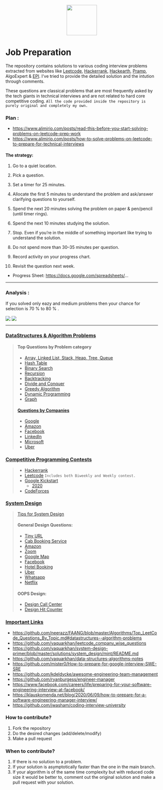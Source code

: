 <p align="center"> 
<img height="100" src="https://www.pcr-online.biz/wp-content/uploads/faang-own-logo-660x330.jpg">
</p>

# Job Preparation
 The repository contains solutions to various coding interview problems extracted from websites like [Leetcode](https://leetcode.com/neerazz90/), [Hackerrank](https://www.hackerrank.com/b_neerajkumarsi1), [Hackearth](https://www.hackerearth.com/@neerajkumarsingh), [Pramp](https://www.pramp.com/dashboard#/), AlgoExpert & [EPI](https://github.com/neerazz/FAANG/blob/master/Algorithms/Resources/Elements%20of%20Programming%20Interviews%20in%20Java.pdf). I've tried to provide the detailed solution and the intution through comments. 
 
 These questions are classical problems that are most frequently asked by the tech giants in technical interviews and are not related to hard core competitive coding.
 `All the code provided inside the repository is purely original and completely my own.`
 
 ### Plan :
 
 - https://www.alimirio.com/posts/read-this-before-you-start-solving-problems-on-leetcode-prep-work
 - https://www.alimirio.com/posts/how-to-solve-problems-on-leetcode-to-prepare-for-technical-interviews
 
 
####  The strategy:

1. Go to a quiet location.

2. Pick a question.

3. Set a timer for 25 minutes.

4. Allocate the first 5 minutes to understand the problem and ask/answer clarifying questions to yourself.

5. Spend the next 20 minutes solving the problem on paper & pen/pencil (until timer rings).

6. Spend the next 10 minutes studying the solution.

7. Stop. Even if you’re in the middle of something important like trying to understand the solution. 

8. Do not spend more than 30–35 minutes per question.

9. Record activity on your progress chart.

10. Revisit the question next week.


 - Progress Sheet: https://docs.google.com/spreadsheets/...

 --------------------------------------------------------------------
 ### Analysis :
 
 If you solved only eazy and medium problems then your chance for selection is 70 % to 80 %  .
 
  <img align="center" src="https://github.com/vaquarkhan/FAANG/blob/master/Algorithms/Resources/Capture.PNG?raw=true" />

  <img align="center" src="https://github.com/vaquarkhan/FAANG/blob/master/Algorithms/Resources/Capture1.PNG?raw=true" />
  
   --------------------------------------------------------------------


### [DataStructures & Algorithm Problems](https://github.com/neerazz/FAANG/tree/master/Algorithms)

>   #### Top Questions by Problem category
>   - [Array, Linked List, Stack, Heap, Tree, Queue](https://github.com/neerazz/FAANG/blob/master/Algorithms/Top_LeetCode_Questions_By_Topic.md#datastructures--algorithm-problems)
>   - [Hash Table](https://github.com/neerazz/FAANG/blob/master/Algorithms/Top_LeetCode_Questions_By_Topic.md#hash-table)
>   - [Binary Search](https://github.com/neerazz/FAANG/blob/master/Algorithms/Top_LeetCode_Questions_By_Topic.md#binary-search)
>   - [Recursion](https://github.com/neerazz/FAANG/blob/master/Algorithms/Top_LeetCode_Questions_By_Topic.md#recursion)
>   - [Backtracking](https://github.com/neerazz/FAANG/blob/master/Algorithms/Top_LeetCode_Questions_By_Topic.md#backtracking)
>   - [Divide and Conquer](https://github.com/neerazz/FAANG/blob/master/Algorithms/Top_LeetCode_Questions_By_Topic.md#divide-and-conquer)
>   - [Greedy Algorithm](https://github.com/neerazz/FAANG/blob/master/Algorithms/Top_LeetCode_Questions_By_Topic.md#greedy-algorithm)
>   - [Dynamic Programming](https://github.com/neerazz/FAANG/blob/master/Algorithms/Top_LeetCode_Questions_By_Topic.md#dynamic-programming)
>   - [Graph](https://github.com/neerazz/FAANG/blob/master/Algorithms/Top_LeetCode_Questions_By_Topic.md#graph)
>   #### [Questions by Companies](https://github.com/neerazz/FAANG/blob/master/Algorithms/Top_LeetCode_Questions_By_Company.md)
>   - [Google](https://github.com/neerazz/FAANG/blob/master/Algorithms/Top_LeetCode_Questions_By_Company.md#google)
>   - [Amazon](https://github.com/neerazz/FAANG/blob/master/Algorithms/Top_LeetCode_Questions_By_Company.md#amazon)
>   - [Facebook](https://github.com/neerazz/FAANG/blob/master/Algorithms/Top_LeetCode_Questions_By_Company.md#facebook)
>   - [LinkedIn](https://github.com/neerazz/FAANG/blob/master/Algorithms/Top_LeetCode_Questions_By_Company.md#linkedin)
>   - [Microsoft](https://github.com/neerazz/FAANG/blob/master/Algorithms/Top_LeetCode_Questions_By_Company.md#microsoft)
>   - [Uber](https://github.com/neerazz/FAANG/blob/master/Algorithms/Top_LeetCode_Questions_By_Company.md#uber)

### [Competitive Programming Contests](https://github.com/neerazz/FAANG/tree/master/Algorithms/Neeraj/contest)
> - [Hackerrank](https://github.com/neerazz/FAANG/tree/master/Algorithms/Neeraj/contest/hackerrank)
> - [Leetcode](https://github.com/neerazz/FAANG/tree/master/Algorithms/Neeraj/contest/leetcode)
>     `Includes both Biweekly and Weekly contest.`
> - [Google Kickstart](https://github.com/neerazz/FAANG/tree/master/Algorithms/Neeraj/contest/goolgeKickstart)
>     - [2020](https://github.com/neerazz/FAANG/tree/master/Algorithms/Neeraj/contest/goolgeKickstart/y2020)
> - [CodeForces](https://github.com/neerazz/FAANG/tree/master/Algorithms/Neeraj/contest/codeforces)
            
### [System Design](https://github.com/neerazz/faang-system-design#tips-for-system-design)
> [Tips for System Design](https://github.com/neerazz/faang-system-design/blob/master/Tips_for_system_design.md)
>
> #### General Design Questions:
>
>   - [Tiny URL](https://github.com/neerazz/faang-system-design/tree/master/Neeraj/tiny-url)
>   - [Cab Booking Service](https://github.com/neerazz/faang-system-design/tree/master/Neeraj/cab-booking-system#cab-booking-problem)
>   - [Amazon](https://github.com/neerazz/faang-system-design/blob/master/Resources/architecture-diagrams/Amazon%20System%20Design.png)
>   - [Zoom](https://github.com/neerazz/faang-system-design/blob/master/Resources/architecture-diagrams/Zoom%20System%20Design.png)
>   - [Google Map](https://github.com/neerazz/faang-system-design/blob/master/Resources/architecture-diagrams/Google%20Maps%20Design.png)
>   - [Facebook](https://github.com/neerazz/faang-system-design/blob/master/Resources/architecture-diagrams/Facebook%20System%20Design.png)
>   - [Hotel Booking](https://github.com/neerazz/faang-system-design/blob/master/Resources/architecture-diagrams/Hoel%20Booking%20System.png)
>   - [Uber](https://github.com/neerazz/faang-system-design/blob/master/Resources/architecture-diagrams/Uber%20System%20Design.png)
>   - [Whatsapp](https://github.com/neerazz/faang-system-design/blob/master/Resources/architecture-diagrams/Whatsapp%20System%20design.png)
>   - [Netflix](https://github.com/neerazz/faang-system-design/blob/master/Resources/architecture-diagrams/Video%20Streaming%20Platform.png)
>
> #### OOPS Design:
>  - [Design Call Center](https://github.com/neerazz/faang-system-design/blob/master/Neeraj/call-center/CallCenter.java)
>  - [Design Hit Counter](https://github.com/neerazz/faang-system-design/blob/master/Neeraj/DesignHitCounter.java)

### [Important Links](https://github.com/neerazz/FAANG/blob/master/ImportantLinks.md#hacking-software-engineering-interviews)
- https://github.com/neerazz/FAANG/blob/master/Algorithms/Top_LeetCode_Questions_By_Topic.md#datastructures--algorithm-problems
- https://github.com/vaquarkhan/leetcode_company_wise_questions
- https://github.com/vaquarkhan/system-design-primer/blob/master/solutions/system_design/mint/README.md
- https://github.com/vaquarkhan/data-structures-algorithms-notes
- https://github.com/mister0/How-to-prepare-for-google-interview-SWE-SRE
- https://github.com/kdeldycke/awesome-engineering-team-management
- https://github.com/ryanburgess/engineer-manager
- https://www.facebook.com/careers/life/preparing-for-your-software-engineering-interview-at-facebook/
- https://klauskomenda.net/blog/2020/06/09/how-to-prepare-for-a-software-engineering-manager-interview/
- https://github.com/jwasham/coding-interview-university

 
### How to contribute? 

1.  Fork the repository
2.  Do the desired changes (add/delete/modify)
3.  Make a pull request

### When to contribute?

1.  If there is no solution to a problem.
2.  If your solution is asymptotically faster than the one in the main branch.
3.  If your algorithm is of the same time complexity but with reduced code size it would be better to, comment out the original solution and make a pull request with your solution.
